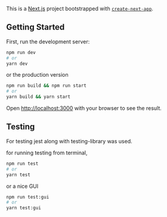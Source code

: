 This is a [Next.js](https://nextjs.org/) project bootstrapped with [`create-next-app`](https://github.com/vercel/next.js/tree/canary/packages/create-next-app).

## Getting Started

First, run the development server:

```bash
npm run dev
# or
yarn dev
```

or the production version

```bash
npm run build && npm run start
# or
yarn build && yarn start
```

Open [http://localhost:3000](http://localhost:3000) with your browser to see the result.

## Testing

For testing jest along with testing-library was used.

for running testing from terminal,

```bash
npm run test
# or
yarn test
```

or a nice GUI

```bash
npm run test:gui
# or
yarn test:gui
```
